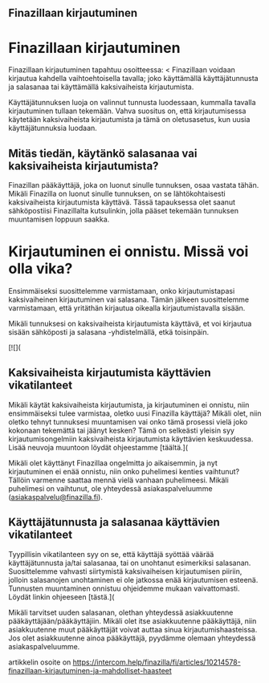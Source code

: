 ## Finazillaan kirjautuminen

# Finazillaan kirjautuminen

Finazillaan kirjautuminen tapahtuu osoitteessa: < Finazillaan voidaan kirjautua kahdella vaihtoehtoisella tavalla; joko käyttämällä käyttäjätunnusta ja salasanaa tai käyttämällä kaksivaiheista kirjautumista.

Käyttäjätunnuksen luoja on valinnut tunnusta luodessaan, kummalla tavalla kirjautuminen tullaan tekemään. Vahva suositus on, että kirjautumisessa käytetään kaksivaiheista kirjautumista ja tämä on oletusasetus, kun uusia käyttäjätunnuksia luodaan.

## Mitäs tiedän, käytänkö salasanaa vai kaksivaiheista kirjautumista?

Finazillan pääkäyttäjä, joka on luonut sinulle tunnuksen, osaa vastata tähän. Mikäli Finazilla on luonut sinulle tunnuksen, on se lähtökohtaisesti kaksivaiheista kirjautumista käyttävä. Tässä tapauksessa olet saanut sähköpostiisi Finazillalta kutsulinkin, jolla pääset tekemään tunnuksen muuntamisen loppuun saakka.

# Kirjautuminen ei onnistu. Missä voi olla vika?

Ensimmäiseksi suosittelemme varmistamaan, onko kirjautumistapasi kaksivaiheinen kirjautuminen vai salasana. Tämän jälkeen suosittelemme varmistamaan, että yritäthän kirjautua oikealla kirjautumistavalla sisään.

Mikäli tunnuksesi on kaksivaiheista kirjautumista käyttävä, et voi kirjautua sisään sähköposti ja salasana -yhdistelmällä, etkä toisinpäin.

[![](

## Kaksivaiheista kirjautumista käyttävien vikatilanteet

Mikäli käytät kaksivaiheista kirjautumista, ja kirjautuminen ei onnistu, niin ensimmäiseksi tulee varmistaa, oletko uusi Finazilla käyttäjä? Mikäli olet, niin oletko tehnyt tunnuksesi muuntamisen vai onko tämä prosessi vielä joko kokonaan tekemättä tai jäänyt kesken? Tämä on selkeästi yleisin syy kirjautumisongelmiin kaksivaiheista kirjautumista käyttävien keskuudessa. Lisää neuvoja muuntoon löydät ohjeestamme [täältä.](

Mikäli olet käyttänyt Finazillaa ongelmitta jo aikaisemmin, ja nyt kirjautuminen ei enää onnistu, niin onko puhelimesi kenties vaihtunut? Tällöin varmenne saattaa mennä vielä vanhaan puhelimeesi. Mikäli puhelimesi on vaihtunut, ole yhteydessä asiakaspalveluumme ([asiakaspalvelu@finazilla.fi](mailto:asiakaspalvelu@finazilla.fi)).

## Käyttäjätunnusta ja salasanaa käyttävien vikatilanteet

Tyypillisin vikatilanteen syy on se, että käyttäjä syöttää väärää käyttäjätunnusta ja/tai salasanaa, tai on unohtanut esimerkiksi salasanan. Suosittelemme vahvasti siirtymistä kaksivaiheisen kirjautumisen piiriin, jolloin salasanojen unohtaminen ei ole jatkossa enää kirjautumisen esteenä. Tunnusten muuntaminen onnistuu ohjeidemme mukaan vaivattomasti. Löydät linkin ohjeeseen [tästä.]( 

Mikäli tarvitset uuden salasanan, olethan yhteydessä asiakkuutenne pääkäyttäjään/pääkäyttäjiin. Mikäli olet itse asiakkuutenne pääkäyttäjä, niin asiakkuutenne muut pääkäyttäjät voivat auttaa sinua kirjautumishaasteissa. Jos olet asiakkuutenne ainoa pääkäyttäjä, pyydämme olemaan yhteydessä asiakaspalveluumme.



artikkelin osoite on https://intercom.help/finazilla/fi/articles/10214578-finazillaan-kirjautuminen-ja-mahdolliset-haasteet

